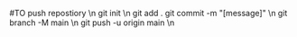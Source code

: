 #TO push repostiory \n
git init \n
git add .
git commit -m "[message]"  \n
git branch -M main  \n
git push -u origin main  \n
